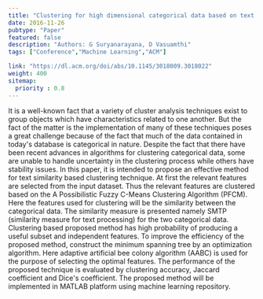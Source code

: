 ```yaml
---
title: "Clustering for high dimensional categorical data based on text similarity"
date: 2016-11-26
pubtype: "Paper"
featured: false
description: "Authors: G Suryanarayana, D Vasuamthi"
tags: ["Conference","Machine Learning","ACM"]

link: "https://dl.acm.org/doi/abs/10.1145/3018009.3018022"
weight: 400
sitemap:
  priority : 0.8
---
```

It is a well-known fact that a variety of cluster analysis techniques exist to group objects which have characteristics related to one another. But the fact of the matter is the implementation of many of these techniques poses a great challenge because of the fact that much of the data contained in today's database is categorical in nature. Despite the fact that there have been recent advances in algorithms for clustering categorical data, some are unable to handle uncertainty in the clustering process while others have stability issues. In this paper, it is intended to propose an effective method for text similarity based clustering technique. At first the relevant features are selected from the input dataset. Thus the relevant features are clustered based on the A Possibilistic Fuzzy C-Means Clustering Algorithm (PFCM). Here the features used for clustering will be the similarity between the categorical data. The similarity measure is presented namely SMTP (similarity measure for text processing) for the two categorical data. Clustering based proposed method has high probability of producing a useful subset and independent features. To improve the efficiency of the proposed method, construct the minimum spanning tree by an optimization algorithm. Here adaptive artificial bee colony algorithm (AABC) is used for the purpose of selecting the optimal features. The performance of the proposed technique is evaluated by clustering accuracy, Jaccard coefficient and Dice's coefficient. The proposed method will be implemented in MATLAB platform using machine learning repository.